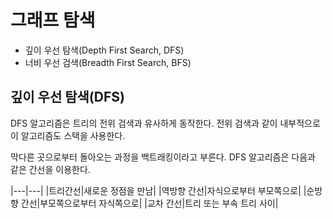 # 그래프 탐색
- 깊이 우선 탐색(Depth First Search, DFS)
- 너비 우선 검색(Breadth First Search, BFS)

## 깊이 우선 탐색(DFS)
DFS 알고리즘은 트리의 전위 검색과 유사하게 동작한다. 전위 검색과 같이 내부적으로 이 알고리즘도 스택을 사용한다.

막다른 곳으로부터 돌아오는 과정을 백트래킹이라고 부른다. DFS 알고리즘은 다음과 같은 간선을 이용한다.

|---|---|
|트리간선|새로운 정점을 만남|
|역방향 간선|자식으로부터 부모쪽으로|
|순방향 간선|부모쪽으로부터 자식쪽으로|
|교차 간선|트리 또는 부속 트리 사이|
